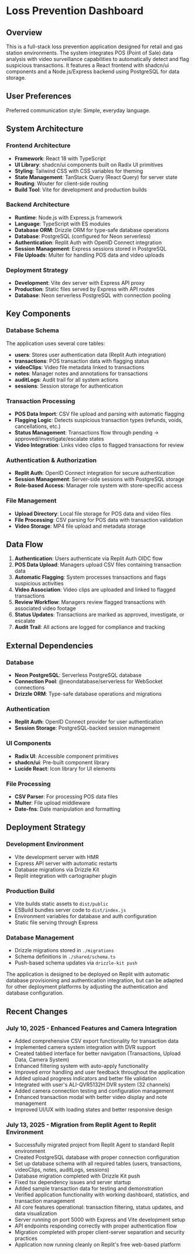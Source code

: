 # Loss Prevention Dashboard

## Overview

This is a full-stack loss prevention application designed for retail and gas station environments. The system integrates POS (Point of Sale) data analysis with video surveillance capabilities to automatically detect and flag suspicious transactions. It features a React frontend with shadcn/ui components and a Node.js/Express backend using PostgreSQL for data storage.

## User Preferences

Preferred communication style: Simple, everyday language.

## System Architecture

### Frontend Architecture
- **Framework**: React 18 with TypeScript
- **UI Library**: shadcn/ui components built on Radix UI primitives
- **Styling**: Tailwind CSS with CSS variables for theming
- **State Management**: TanStack Query (React Query) for server state
- **Routing**: Wouter for client-side routing
- **Build Tool**: Vite for development and production builds

### Backend Architecture
- **Runtime**: Node.js with Express.js framework
- **Language**: TypeScript with ES modules
- **Database ORM**: Drizzle ORM for type-safe database operations
- **Database**: PostgreSQL (configured for Neon serverless)
- **Authentication**: Replit Auth with OpenID Connect integration
- **Session Management**: Express sessions stored in PostgreSQL
- **File Uploads**: Multer for handling POS data and video uploads

### Deployment Strategy
- **Development**: Vite dev server with Express API proxy
- **Production**: Static files served by Express with API routes
- **Database**: Neon serverless PostgreSQL with connection pooling

## Key Components

### Database Schema
The application uses several core tables:
- **users**: Stores user authentication data (Replit Auth integration)
- **transactions**: POS transaction data with flagging status
- **videoClips**: Video file metadata linked to transactions
- **notes**: Manager notes and annotations for transactions
- **auditLogs**: Audit trail for all system actions
- **sessions**: Session storage for authentication

### Transaction Processing
- **POS Data Import**: CSV file upload and parsing with automatic flagging
- **Flagging Logic**: Detects suspicious transaction types (refunds, voids, cancellations, etc.)
- **Status Management**: Transactions flow through pending → approved/investigate/escalate states
- **Video Integration**: Links video clips to flagged transactions for review

### Authentication & Authorization
- **Replit Auth**: OpenID Connect integration for secure authentication
- **Session Management**: Server-side sessions with PostgreSQL storage
- **Role-based Access**: Manager role system with store-specific access

### File Management
- **Upload Directory**: Local file storage for POS data and video files
- **File Processing**: CSV parsing for POS data with transaction validation
- **Video Storage**: MP4 file upload and metadata storage

## Data Flow

1. **Authentication**: Users authenticate via Replit Auth OIDC flow
2. **POS Data Upload**: Managers upload CSV files containing transaction data
3. **Automatic Flagging**: System processes transactions and flags suspicious activities
4. **Video Association**: Video clips are uploaded and linked to flagged transactions
5. **Review Workflow**: Managers review flagged transactions with associated video footage
6. **Status Updates**: Transactions are marked as approved, investigate, or escalate
7. **Audit Trail**: All actions are logged for compliance and tracking

## External Dependencies

### Database
- **Neon PostgreSQL**: Serverless PostgreSQL database
- **Connection Pool**: @neondatabase/serverless for WebSocket connections
- **Drizzle ORM**: Type-safe database operations and migrations

### Authentication
- **Replit Auth**: OpenID Connect provider for user authentication
- **Session Storage**: PostgreSQL-backed session management

### UI Components
- **Radix UI**: Accessible component primitives
- **shadcn/ui**: Pre-built component library
- **Lucide React**: Icon library for UI elements

### File Processing
- **CSV Parser**: For processing POS data files
- **Multer**: File upload middleware
- **Date-fns**: Date manipulation and formatting

## Deployment Strategy

### Development Environment
- Vite development server with HMR
- Express API server with automatic restarts
- Database migrations via Drizzle Kit
- Replit integration with cartographer plugin

### Production Build
- Vite builds static assets to `dist/public`
- ESBuild bundles server code to `dist/index.js`
- Environment variables for database and auth configuration
- Static file serving through Express

### Database Management
- Drizzle migrations stored in `./migrations`
- Schema definitions in `./shared/schema.ts`
- Push-based schema updates via `drizzle-kit push`

The application is designed to be deployed on Replit with automatic database provisioning and authentication integration, but can be adapted for other deployment platforms by adjusting the authentication and database configuration.

## Recent Changes

### July 10, 2025 - Enhanced Features and Camera Integration
- Added comprehensive CSV export functionality for transaction data
- Implemented camera system integration with DVR support
- Created tabbed interface for better navigation (Transactions, Upload Data, Camera System)
- Enhanced filtering system with auto-apply functionality
- Improved error handling and user feedback throughout the application
- Added upload progress indicators and better file validation
- Integrated with user's ALI-QVR5132H DVR system (32 channels)
- Added camera connection testing and configuration management
- Enhanced transaction modal with better video display and note management
- Improved UI/UX with loading states and better responsive design

### July 13, 2025 - Migration from Replit Agent to Replit Environment
- Successfully migrated project from Replit Agent to standard Replit environment
- Created PostgreSQL database with proper connection configuration
- Set up database schema with all required tables (users, transactions, videoClips, notes, auditLogs, sessions)
- Database migration completed with Drizzle Kit push
- Fixed tsx dependency issues and server startup
- Added sample transaction data for testing and demonstration
- Verified application functionality with working dashboard, statistics, and transaction management
- All core features operational: transaction filtering, status updates, and data visualization
- Server running on port 5000 with Express and Vite development setup
- API endpoints responding correctly with proper authentication flow
- Migration completed with proper client-server separation and security practices
- Application now running cleanly on Replit's free web-based platform